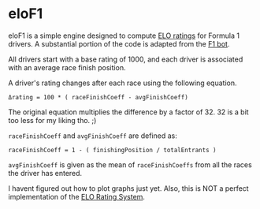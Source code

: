 # eloF1

eloF1 is a simple engine designed to compute [ELO ratings](https://youtu.be/AsYfbmp0To0) for Formula 1 drivers. A substantial portion of the code is adapted from the [F1 bot](https://github.com/Shuvam586/F1-Bot).

All drivers start with a base rating of 1000, and each driver is associated with an average race finish position.

A driver's rating changes after each race using the following equation. 

```Δrating = 100 * ( raceFinishCoeff - avgFinishCoeff)```

The original equation multiplies the difference by a factor of 32. 32 is a bit too less for my liking tho. ;)

`raceFinishCoeff` and `avgFinishCoeff` are defined as:

```raceFinishCoeff = 1 - ( finishingPosition / totalEntrants )```

`avgFinishCoeff` is given as the mean of `raceFinishCoeffs` from all the races the driver has entered.

I havent figured out how to plot graphs just yet. Also, this is NOT a perfect implementation of the [ELO Rating System](https://en.wikipedia.org/wiki/Elo_rating_system).
